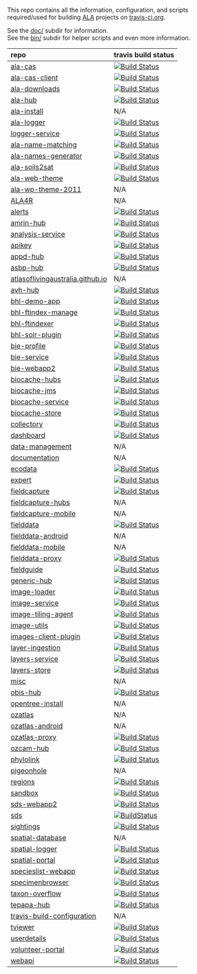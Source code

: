This repo contains all the information, configuration, and scripts required/used for building [ALA](https://github.com/AtlasOfLivingAustralia) projects on [travis-ci.org](https://travis-ci.org).

See the [doc/](https://github.com/AtlasOfLivingAustralia/travis-build-configuration/tree/master/doc) subdir for information.  
See the [bin/](https://github.com/AtlasOfLivingAustralia/travis-build-configuration/tree/master/bin) subdir for helper scripts and even more information.

|repo|travis build status|
|:---|:------------------|
|[ala-cas](https://github.com/AtlasOfLivingAustralia/ala-cas)|[![Build Status](https://travis-ci.org/AtlasOfLivingAustralia/ala-cas.svg?branch=master)](https://travis-ci.org/AtlasOfLivingAustralia/ala-cas)|
|[ala-cas-client](https://github.com/AtlasOfLivingAustralia/ala-cas-client)|[![Build Status](https://travis-ci.org/AtlasOfLivingAustralia/ala-cas-client.svg?branch=master)](https://travis-ci.org/AtlasOfLivingAustralia/ala-cas-client)|
|[ala-downloads](https://github.com/AtlasOfLivingAustralia/ala-downloads)|[![Build Status](https://travis-ci.org/AtlasOfLivingAustralia/ala-downloads.svg?branch=master)](https://travis-ci.org/AtlasOfLivingAustralia/ala-downloads)|
|[ala-hub](https://github.com/AtlasOfLivingAustralia/ala-hub)|[![Build Status](https://travis-ci.org/AtlasOfLivingAustralia/ala-hub.svg?branch=master)](https://travis-ci.org/AtlasOfLivingAustralia/ala-hub)|
|[ala-install](https://github.com/AtlasOfLivingAustralia/ala-install)|N/A|
|[ala-logger](https://github.com/AtlasOfLivingAustralia/ala-logger)|[![Build Status](https://travis-ci.org/AtlasOfLivingAustralia/ala-logger.svg?branch=master)](https://travis-ci.org/AtlasOfLivingAustralia/ala-logger)|
|[logger-service](https://github.com/AtlasOfLivingAustralia/logger-service)|[![Build Status](https://travis-ci.org/AtlasOfLivingAustralia/logger-service.svg?branch=master)](https://travis-ci.org/AtlasOfLivingAustralia/logger-service)|
|[ala-name-matching](https://github.com/AtlasOfLivingAustralia/ala-name-matching)|[![Build Status](https://travis-ci.org/AtlasOfLivingAustralia/ala-name-matching.svg?branch=master)](https://travis-ci.org/AtlasOfLivingAustralia/ala-name-matching)|
|[ala-names-generator](https://github.com/AtlasOfLivingAustralia/ala-names-generator)|[![Build Status](https://travis-ci.org/AtlasOfLivingAustralia/ala-names-generator.svg?branch=master)](https://travis-ci.org/AtlasOfLivingAustralia/ala-names-generator)|
|[ala-soils2sat](https://github.com/AtlasOfLivingAustralia/ala-soils2sat)|[![Build Status](https://travis-ci.org/AtlasOfLivingAustralia/ala-soils2sat.svg?branch=master)](https://travis-ci.org/AtlasOfLivingAustralia/ala-soils2sat)|
|[ala-web-theme](https://github.com/AtlasOfLivingAustralia/ala-web-theme)|[![Build Status](https://travis-ci.org/AtlasOfLivingAustralia/ala-web-theme.svg?branch=master)](https://travis-ci.org/AtlasOfLivingAustralia/ala-web-theme)|
|[ala-wp-theme-2011](https://github.com/AtlasOfLivingAustralia/ala-wp-theme-2011)|N/A|
|[ALA4R](https://github.com/AtlasOfLivingAustralia/ALA4R)|N/A|
|[alerts](https://github.com/AtlasOfLivingAustralia/alerts)|[![Build Status](https://travis-ci.org/AtlasOfLivingAustralia/alerts.svg?branch=master)](https://travis-ci.org/AtlasOfLivingAustralia/alerts)|
|[amrin-hub](https://github.com/AtlasOfLivingAustralia/amrin-hub)|[![Build Status](https://travis-ci.org/AtlasOfLivingAustralia/amrin-hub.svg?branch=master)](https://travis-ci.org/AtlasOfLivingAustralia/amrin-hub)|
|[analysis-service](https://github.com/AtlasOfLivingAustralia/analysis-service)|[![Build Status](https://travis-ci.org/AtlasOfLivingAustralia/analysis-service.svg?branch=master)](https://travis-ci.org/AtlasOfLivingAustralia/analysis-service)|
|[apikey](https://github.com/AtlasOfLivingAustralia/apikey)|[![Build Status](https://travis-ci.org/AtlasOfLivingAustralia/apikey.svg?branch=master)](https://travis-ci.org/AtlasOfLivingAustralia/apikey)|
|[appd-hub](https://github.com/AtlasOfLivingAustralia/appd-hub)|[![Build Status](https://travis-ci.org/AtlasOfLivingAustralia/appd-hub.svg?branch=master)](https://travis-ci.org/AtlasOfLivingAustralia/appd-hub)|
|[asbp-hub](https://github.com/AtlasOfLivingAustralia/asbp-hub)|[![Build Status](https://travis-ci.org/AtlasOfLivingAustralia/asbp-hub.svg?branch=master)](https://travis-ci.org/AtlasOfLivingAustralia/asbp-hub)|
|[atlasoflivingaustralia.github.io](https://github.com/AtlasOfLivingAustralia/atlasoflivingaustralia.github.io)|N/A|
|[avh-hub](https://github.com/AtlasOfLivingAustralia/avh-hub)|[![Build Status](https://travis-ci.org/AtlasOfLivingAustralia/avh-hub.svg?branch=master)](https://travis-ci.org/AtlasOfLivingAustralia/avh-hub)|
|[bhl-demo-app](https://github.com/AtlasOfLivingAustralia/bhl-demo-app)|[![Build Status](https://travis-ci.org/AtlasOfLivingAustralia/bhl-demo-app.svg?branch=master)](https://travis-ci.org/AtlasOfLivingAustralia/bhl-demo-app)|
|[bhl-ftindex-manage](https://github.com/AtlasOfLivingAustralia/bhl-ftindex-manage)|[![Build Status](https://travis-ci.org/AtlasOfLivingAustralia/bhl-ftindex-manage.svg?branch=master)](https://travis-ci.org/AtlasOfLivingAustralia/bhl-ftindex-manage)|
|[bhl-ftindexer](https://github.com/AtlasOfLivingAustralia/bhl-ftindexer)|[![Build Status](https://travis-ci.org/AtlasOfLivingAustralia/bhl-ftindexer.svg?branch=master)](https://travis-ci.org/AtlasOfLivingAustralia/bhl-ftindexer)|
|[bhl-solr-plugin](https://github.com/AtlasOfLivingAustralia/bhl-solr-plugin)|[![Build Status](https://travis-ci.org/AtlasOfLivingAustralia/bhl-solr-plugin.svg?branch=master)](https://travis-ci.org/AtlasOfLivingAustralia/bhl-solr-plugin)|
|[bie-profile](https://github.com/AtlasOfLivingAustralia/bie-profile)|[![Build Status](https://travis-ci.org/AtlasOfLivingAustralia/bie-profile.svg?branch=master)](https://travis-ci.org/AtlasOfLivingAustralia/bie-profile)|
|[bie-service](https://github.com/AtlasOfLivingAustralia/bie-service)|[![Build Status](https://travis-ci.org/AtlasOfLivingAustralia/bie-service.svg?branch=master)](https://travis-ci.org/AtlasOfLivingAustralia/bie-service)|
|[bie-webapp2](https://github.com/AtlasOfLivingAustralia/bie-webapp2)|[![Build Status](https://travis-ci.org/AtlasOfLivingAustralia/bie-webapp2.svg?branch=master)](https://travis-ci.org/AtlasOfLivingAustralia/bie-webapp2)|
|[biocache-hubs](https://github.com/AtlasOfLivingAustralia/biocache-hubs)|[![Build Status](https://travis-ci.org/AtlasOfLivingAustralia/biocache-hubs.svg?branch=master)](https://travis-ci.org/AtlasOfLivingAustralia/biocache-hubs)|
|[biocache-jms](https://github.com/AtlasOfLivingAustralia/biocache-jms)|[![Build Status](https://travis-ci.org/AtlasOfLivingAustralia/biocache-jms.svg?branch=master)](https://travis-ci.org/AtlasOfLivingAustralia/biocache-jms)|
|[biocache-service](https://github.com/AtlasOfLivingAustralia/biocache-service)|[![Build Status](https://travis-ci.org/AtlasOfLivingAustralia/biocache-service.svg?branch=master)](https://travis-ci.org/AtlasOfLivingAustralia/biocache-service)|
|[biocache-store](https://github.com/AtlasOfLivingAustralia/biocache-store)|[![Build Status](https://travis-ci.org/AtlasOfLivingAustralia/biocache-store.svg?branch=master)](https://travis-ci.org/AtlasOfLivingAustralia/biocache-store)|
|[collectory](https://github.com/AtlasOfLivingAustralia/collectory)|[![Build Status](https://travis-ci.org/AtlasOfLivingAustralia/collectory.svg?branch=master)](https://travis-ci.org/AtlasOfLivingAustralia/collectory)|
|[dashboard](https://github.com/AtlasOfLivingAustralia/dashboard)|[![Build Status](https://travis-ci.org/AtlasOfLivingAustralia/dashboard.svg?branch=master)](https://travis-ci.org/AtlasOfLivingAustralia/dashboard)|
|[data-management](https://github.com/AtlasOfLivingAustralia/data-management)|N/A|
|[documentation](https://github.com/AtlasOfLivingAustralia/documentation)|N/A|
|[ecodata](https://github.com/AtlasOfLivingAustralia/ecodata)|[![Build Status](https://travis-ci.org/AtlasOfLivingAustralia/ecodata.svg?branch=master)](https://travis-ci.org/AtlasOfLivingAustralia/ecodata)|
|[expert](https://github.com/AtlasOfLivingAustralia/expert)|[![Build Status](https://travis-ci.org/AtlasOfLivingAustralia/expert.svg?branch=master)](https://travis-ci.org/AtlasOfLivingAustralia/expert)|
|[fieldcapture](https://github.com/AtlasOfLivingAustralia/fieldcapture)|[![Build Status](https://travis-ci.org/AtlasOfLivingAustralia/fieldcapture.svg?branch=master)](https://travis-ci.org/AtlasOfLivingAustralia/fieldcapture)|
|[fieldcapture-hubs](https://github.com/AtlasOfLivingAustralia/fieldcapture-hubs)|N/A|
|[fieldcapture-mobile](https://github.com/AtlasOfLivingAustralia/fieldcapture-mobile)|N/A|
|[fielddata](https://github.com/AtlasOfLivingAustralia/fielddata)|[![Build Status](https://travis-ci.org/AtlasOfLivingAustralia/fielddata.svg?branch=master)](https://travis-ci.org/AtlasOfLivingAustralia/fielddata)|
|[fielddata-android](https://github.com/AtlasOfLivingAustralia/fielddata-android)|N/A|
|[fielddata-mobile](https://github.com/AtlasOfLivingAustralia/fielddata-mobile)|N/A|
|[fielddata-proxy](https://github.com/AtlasOfLivingAustralia/fielddata-proxy)|[![Build Status](https://travis-ci.org/AtlasOfLivingAustralia/fielddata-proxy.svg?branch=master)](https://travis-ci.org/AtlasOfLivingAustralia/fielddata-proxy)|
|[fieldguide](https://github.com/AtlasOfLivingAustralia/fieldguide)|[![Build Status](https://travis-ci.org/AtlasOfLivingAustralia/fieldguide.svg?branch=master)](https://travis-ci.org/AtlasOfLivingAustralia/fieldguide)|
|[generic-hub](https://github.com/AtlasOfLivingAustralia/generic-hub)|[![Build Status](https://travis-ci.org/AtlasOfLivingAustralia/generic-hub.svg?branch=master)](https://travis-ci.org/AtlasOfLivingAustralia/generic-hub)|
|[image-loader](https://github.com/AtlasOfLivingAustralia/image-loader)|[![Build Status](https://travis-ci.org/AtlasOfLivingAustralia/image-loader.svg?branch=master)](https://travis-ci.org/AtlasOfLivingAustralia/image-loader)|
|[image-service](https://github.com/AtlasOfLivingAustralia/image-service)|[![Build Status](https://travis-ci.org/AtlasOfLivingAustralia/image-service.svg?branch=master)](https://travis-ci.org/AtlasOfLivingAustralia/image-service)|
|[image-tiling-agent](https://github.com/AtlasOfLivingAustralia/image-tiling-agent)|[![Build Status](https://travis-ci.org/AtlasOfLivingAustralia/image-tiling-agent.svg?branch=master)](https://travis-ci.org/AtlasOfLivingAustralia/image-tiling-agent)|
|[image-utils](https://github.com/AtlasOfLivingAustralia/image-utils)|[![Build Status](https://travis-ci.org/AtlasOfLivingAustralia/image-utils.svg?branch=master)](https://travis-ci.org/AtlasOfLivingAustralia/image-utils)|
|[images-client-plugin](https://github.com/AtlasOfLivingAustralia/images-client-plugin)|[![Build Status](https://travis-ci.org/AtlasOfLivingAustralia/images-client-plugin.svg?branch=master)](https://travis-ci.org/AtlasOfLivingAustralia/images-client-plugin)|
|[layer-ingestion](https://github.com/AtlasOfLivingAustralia/layer-ingestion)|[![Build Status](https://travis-ci.org/AtlasOfLivingAustralia/layer-ingestion.svg?branch=master)](https://travis-ci.org/AtlasOfLivingAustralia/layer-ingestion)|
|[layers-service](https://github.com/AtlasOfLivingAustralia/layers-service)|[![Build Status](https://travis-ci.org/AtlasOfLivingAustralia/layers-service.svg?branch=master)](https://travis-ci.org/AtlasOfLivingAustralia/layers-service)|
|[layers-store](https://github.com/AtlasOfLivingAustralia/layers-store)|[![Build Status](https://travis-ci.org/AtlasOfLivingAustralia/layers-store.svg?branch=master)](https://travis-ci.org/AtlasOfLivingAustralia/layers-store)|
|[misc](https://github.com/AtlasOfLivingAustralia/misc)|N/A|
|[obis-hub](https://github.com/AtlasOfLivingAustralia/obis-hub)|[![Build Status](https://travis-ci.org/AtlasOfLivingAustralia/obis-hub.svg?branch=master)](https://travis-ci.org/AtlasOfLivingAustralia/obis-hub)|
|[opentree-install](https://github.com/AtlasOfLivingAustralia/opentree-install)|N/A|
|[ozatlas](https://github.com/AtlasOfLivingAustralia/ozatlas)|N/A|
|[ozatlas-android](https://github.com/AtlasOfLivingAustralia/ozatlas-android)|N/A|
|[ozatlas-proxy](https://github.com/AtlasOfLivingAustralia/ozatlas-proxy)|[![Build Status](https://travis-ci.org/AtlasOfLivingAustralia/ozatlas-proxy.svg?branch=master)](https://travis-ci.org/AtlasOfLivingAustralia/ozatlas-proxy)|
|[ozcam-hub](https://github.com/AtlasOfLivingAustralia/ozcam-hub)|[![Build Status](https://travis-ci.org/AtlasOfLivingAustralia/ozcam-hub.svg?branch=master)](https://travis-ci.org/AtlasOfLivingAustralia/ozcam-hub)|
|[phylolink](https://github.com/AtlasOfLivingAustralia/phylolink)|[![Build Status](https://travis-ci.org/AtlasOfLivingAustralia/phylolink.svg?branch=master)](https://travis-ci.org/AtlasOfLivingAustralia/phylolink)|
|[pigeonhole](https://github.com/AtlasOfLivingAustralia/pigeonhole)|N/A|
|[regions](https://github.com/AtlasOfLivingAustralia/regions)|[![Build Status](https://travis-ci.org/AtlasOfLivingAustralia/regions.svg?branch=master)](https://travis-ci.org/AtlasOfLivingAustralia/regions)|
|[sandbox](https://github.com/AtlasOfLivingAustralia/sandbox)|[![Build Status](https://travis-ci.org/AtlasOfLivingAustralia/sandbox.svg?branch=master)](https://travis-ci.org/AtlasOfLivingAustralia/sandbox)|
|[sds-webapp2](https://github.com/AtlasOfLivingAustralia/sds-webapp2)|[![Build Status](https://travis-ci.org/AtlasOfLivingAustralia/sds-webapp2.svg?branch=master)](https://travis-ci.org/AtlasOfLivingAustralia/sds-webapp2)|
|[sds](https://github.com/AtlasOfLivingAustralia/sds)|[![BuildStatus](https://travis-ci.org/AtlasOfLivingAustralia/sds.svg?branch=master)](https://travis-ci.org/AtlasOfLivingAustralia/sds)|
|[sightings](https://github.com/AtlasOfLivingAustralia/sightings)|[![Build Status](https://travis-ci.org/AtlasOfLivingAustralia/sightings.svg?branch=master)](https://travis-ci.org/AtlasOfLivingAustralia/sightings)|
|[spatial-database](https://github.com/AtlasOfLivingAustralia/spatial-database)|N/A|
|[spatial-logger](https://github.com/AtlasOfLivingAustralia/spatial-logger)|[![Build Status](https://travis-ci.org/AtlasOfLivingAustralia/spatial-logger.svg?branch=master)](https://travis-ci.org/AtlasOfLivingAustralia/spatial-logger)|
|[spatial-portal](https://github.com/AtlasOfLivingAustralia/spatial-portal)|[![Build Status](https://travis-ci.org/AtlasOfLivingAustralia/spatial-portal.svg?branch=master)](https://travis-ci.org/AtlasOfLivingAustralia/spatial-portal)|
|[specieslist-webapp](https://github.com/AtlasOfLivingAustralia/specieslist-webapp)|[![Build Status](https://travis-ci.org/AtlasOfLivingAustralia/specieslist-webapp.svg?branch=master)](https://travis-ci.org/AtlasOfLivingAustralia/specieslist-webapp)|
|[specimenbrowser](https://github.com/AtlasOfLivingAustralia/specimenbrowser)|[![Build Status](https://travis-ci.org/AtlasOfLivingAustralia/specimenbrowser.svg?branch=master)](https://travis-ci.org/AtlasOfLivingAustralia/specimenbrowser)|
|[taxon-overflow](https://github.com/AtlasOfLivingAustralia/taxon-overflow)|[![Build Status](https://travis-ci.org/AtlasOfLivingAustralia/taxon-overflow.svg?branch=master)](https://travis-ci.org/AtlasOfLivingAustralia/taxon-overflow)|
|[tepapa-hub](https://github.com/AtlasOfLivingAustralia/tepapa-hub)|[![Build Status](https://travis-ci.org/AtlasOfLivingAustralia/tepapa-hub.svg?branch=master)](https://travis-ci.org/AtlasOfLivingAustralia/tepapa-hub)|
|[travis-build-configuration](https://github.com/AtlasOfLivingAustralia/travis-build-configuration)|N/A|
|[tviewer](https://github.com/AtlasOfLivingAustralia/tviewer)|[![Build Status](https://travis-ci.org/AtlasOfLivingAustralia/tviewer.svg?branch=master)](https://travis-ci.org/AtlasOfLivingAustralia/tviewer)|
|[userdetails](https://github.com/AtlasOfLivingAustralia/userdetails)|[![Build Status](https://travis-ci.org/AtlasOfLivingAustralia/userdetails.svg?branch=master)](https://travis-ci.org/AtlasOfLivingAustralia/userdetails)|
|[volunteer-portal](https://github.com/AtlasOfLivingAustralia/volunteer-portal)|[![Build Status](https://travis-ci.org/AtlasOfLivingAustralia/volunteer-portal.svg?branch=master)](https://travis-ci.org/AtlasOfLivingAustralia/volunteer-portal)|
|[webapi](https://github.com/AtlasOfLivingAustralia/webapi)|[![Build Status](https://travis-ci.org/AtlasOfLivingAustralia/webapi.svg?branch=master)](https://travis-ci.org/AtlasOfLivingAustralia/webapi)|
